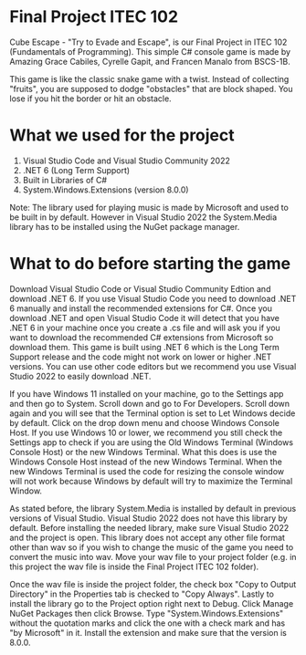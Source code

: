 # Final Project ITEC 102
Cube Escape - "Try to Evade and Escape",  is our Final Project in ITEC 102 (Fundamentals of Programming). 
This simple C# console game is made by Amazing Grace Cabiles, Cyrelle Gapit, and Francen Manalo from BSCS-1B.

This game is like the classic snake game with a twist. Instead of collecting "fruits", you are supposed to 
dodge "obstacles" that are block shaped. You lose if you hit the border or hit an obstacle.

#  What we used for the project
1. Visual Studio Code and Visual Studio Community 2022
2. .NET 6 (Long Term Support)
3. Built in Libraries of C#
4. System.Windows.Extensions (version 8.0.0)

Note: The library used for playing music is made by Microsoft and used to be built in by default. However in Visual Studio 2022
the System.Media library has to be installed using the NuGet package manager.

# What to do before starting the game
Download Visual Studio Code or Visual Studio Community Edtion and download .NET 6. If you use Visual Studio Code you need to
download .NET 6 manually and install the recommended extensions for C#. Once you download .NET and open Visual Studio Code 
it will detect that you have .NET 6 in your machine once you create a .cs file and will ask you if you want to download the
recommended C# extensions from Microsoft so download them. This game is built using .NET 6 which is the Long Term Support 
release and the code might not work on lower or higher .NET versions. You can use other code editors but we recommend you 
use Visual Studio 2022 to easily download .NET.

If you have Windows 11 installed on your machine, go to the Settings app and then go to System. Scroll down and go to For Developers. 
Scroll down again and you will see that the Terminal option is set to Let Windows decide by default. Click on the drop down menu and
choose Windows Console Host. If you use Windows 10 or lower, we recommend you still check the Settings app to check if you are using
the Old Windows Terminal (Windows Console Host) or the new Windows Terminal. What this does is use the Windows Console Host instead 
of the new Windows Terminal. When the new Windows Terminal is used the code for resizing the console window will not work because 
Windows by default will try to maximize the Terminal Window.

As stated before, the library System.Media is installed by default in previous versions of Visual Studio. Visual Studio 2022 does not
have this library by default. Before installing the needed library, make sure Visual Studio 2022 and the project is open. This library does
not accept any other file format other than wav so if you wish to change the music of the game you need to convert the music into
wav. Move your wav file to your project folder (e.g. in this project the wav file is inside the Final Project ITEC 102 folder).

Once the wav file is inside the project folder, the check box "Copy to Output Directory" in the Properties tab is checked to 
"Copy Always". Lastly to install the library go to the Project option right next to Debug. Click Manage NuGet Packages then click Browse.
Type "System.Windows.Extensions" without the quotation marks and click the one with a check mark and has "by Microsoft" in it. Install 
the extension and make sure that the version is 8.0.0.